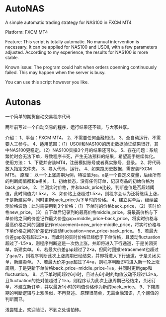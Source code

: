# AutoNAS
A simple automatic trading strategy for NAS100 in FXCM MT4

Platform: FXCM MT4

Feature: This script is totally automatic. No manual intervention is necessary. It can be applied for NAS100 and USOil, with a few parameters adjusted. According to my experience, the results for NAS100 is more stable.

Known issue: The program could halt when orders openning continuously failed. This may happen when the server is busy.

You can use this script however you like.

# Autonas
一个简单的期货自动交易程序代码

两年前写过一个自动交易的程序，运行结果还不错，与大家共享。

介绍：
1、平台：FXCM MT4。
2、不需要任何金融知识。
3、全自动运行，不需要人工参与。
4、适用范围：（1）USOil和NAS100的历史数据验证结果很好，其中NAS100更稳定。（2）NAS100实操3个月的结果还可以。
5、存在问题：系统繁忙时会无法下单，导致程序卡死，产生无法预料的结果，希望高手继续优化。
使用方法：
1、下载并安装MT4，注册模拟账号或者真实账号，登录。
2、将代码放入指定文件夹。
3、导入代码、运行。
4、如果跑历史数据，需安装FXCM MT5。
原理：
以一个上涨周期为例，特征值为a。a是一个自定义变量，后续所有的判断阈值都和a相关。
1、初始状态，没有任何订单，记录商品的初始价格为back_price。
2、监测实时价格，并和back_price比较，判断差值是否超越阈值，此时阈值为1.5×a。
3、如价格上涨超过1.5×a，则程序会认为还将继续上涨，于是新建买单，同时更新back_price为下单时的价格。
4、建立买单后，继续监测价格波动：此时需要用到3个价格：（1）下单时的价格back_price，（2）实时价格new_price，（3）自下单后记录到的最高价格middle_price。将最高价格与下单价格之间的价差记作最大价差gap=middle_price-back_price，将实时价格与最高价格之间的回撤记作retracement=new_price-middle_price，将实时价格与下单价格之间的价差记作波动fluctuation=new_price-back_price。
5、若最大价差gap没有超过2×a，而此时的实时价格已经低于下单价格，且波动fluctuation超过了-1.5×a，则程序判断这是一次伪上涨，并即将进入下行通道，于是关闭买单，新建卖单。
6、若最大价差gap超过了2×a，但同时回撤retracement也超过了gap/2，则程序判断此次上涨周期已经结束，并即将进入下行通道，于是关闭买单，新建卖单。
7、若最大价差gap超过了4×a，则程序判断即将进入新一轮上涨周期，于是更新下单价格back_price=middle_price-1×a，并同时更新gap和fluctuation。
8、若下单时间超过6小时，且过去6小时的均值波动不超过1.3×a，且fluctuation的绝对值超过了1×a，则程序认为此次上涨周期已经结束，关闭订单，不建立新订单，并以最近1小时的均值价格作为新的back_price。
9、下降周期的判断逻辑与上涨类似，不再赘述。
原理很简单，无需金融知识，几个阈值的判断而已。

浅尝辄止，欢迎验证，不到之处请拍砖。
